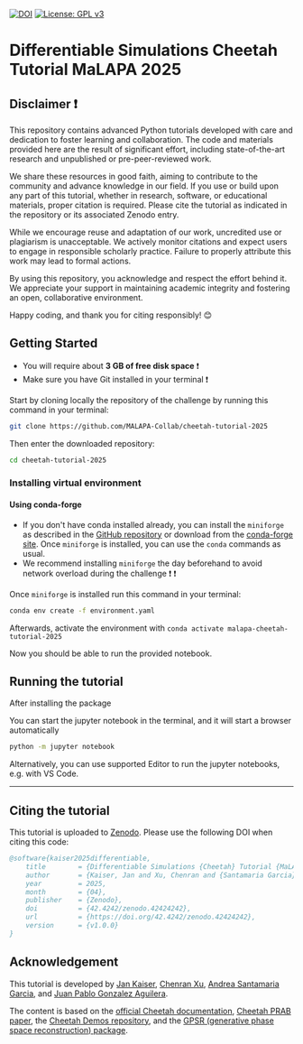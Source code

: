 [![DOI](https://zenodo.org/badge/761710489.svg)](https://zenodo.org/doi/42.4242/zenodo.42424242)
[![License: GPL v3](https://img.shields.io/badge/License-GPLv3-blue.svg)](https://www.gnu.org/licenses/gpl-3.0)

# Differentiable Simulations Cheetah Tutorial MaLAPA 2025

## Disclaimer &#x2757;

This repository contains advanced Python tutorials developed with care and dedication to foster learning and collaboration. The code and materials provided here are the result of significant effort, including state-of-the-art research and unpublished or pre-peer-reviewed work.

We share these resources in good faith, aiming to contribute to the community and advance knowledge in our field. If you use or build upon any part of this tutorial, whether in research, software, or educational materials, proper citation is required. Please cite the tutorial as indicated in the repository or its associated Zenodo entry.

While we encourage reuse and adaptation of our work, uncredited use or plagiarism is unacceptable. We actively monitor citations and expect users to engage in responsible scholarly practice. Failure to properly attribute this work may lead to formal actions.

By using this repository, you acknowledge and respect the effort behind it. We appreciate your support in maintaining academic integrity and fostering an open, collaborative environment.

Happy coding, and thank you for citing responsibly! 😊

## Getting Started

- You will require about **3 GB of free disk space** &#x2757;
- Make sure you have Git installed in your terminal &#x2757;

Start by cloning locally the repository of the challenge by running this command in your terminal:

```bash
git clone https://github.com/MALAPA-Collab/cheetah-tutorial-2025
```

Then enter the downloaded repository:

```bash
cd cheetah-tutorial-2025
```

### Installing virtual environment

#### Using conda-forge

- If you don't have conda installed already, you can install the `miniforge` as described in the [GitHub repository](https://github.com/conda-forge/miniforge) or download from the [conda-forge site](https://conda-forge.org/download/). Once `miniforge` is installed, you can use the `conda` commands as usual.
- We recommend installing `miniforge` the day beforehand to avoid network overload during the challenge &#x2757; &#x2757;

Once `miniforge` is installed run this command in your terminal:

```bash
conda env create -f environment.yaml
```

Afterwards, activate the environment with `conda activate malapa-cheetah-tutorial-2025`

Now you should be able to run the provided notebook.

## Running the tutorial

After installing the package

You can start the jupyter notebook in the terminal, and it will start a browser automatically

```bash
python -m jupyter notebook
```

Alternatively, you can use supported Editor to run the jupyter notebooks, e.g. with VS Code.

---

## Citing the tutorial

This tutorial is uploaded to [Zenodo](https://zenodo.org/doi/42.4242/zenodo.42424242).
Please use the following DOI when citing this code:

```bibtex
@software{kaiser2025differentiable,
    title        = {Differentiable Simulations {Cheetah} Tutorial {MaLAPA} 2025},
    author       = {Kaiser, Jan and Xu, Chenran and {Santamaria Garcia}, Andrea and {Gonzalez Aguilera}, Juan Pablo},
    year         = 2025,
    month        = {04},
    publisher    = {Zenodo},
    doi          = {42.4242/zenodo.42424242},
    url          = {https://doi.org/42.4242/zenodo.42424242},
    version      = {v1.0.0}
}
```

## Acknowledgement

This tutorial is developed by [Jan Kaiser](https://github.com/jank324), [Chenran Xu](https://github.com/cr-xu), [Andrea Santamaria Garcia](https://github.com/ansantam), and [Juan Pablo Gonzalez Aguilera](https://github.com/jp-ga).

The content is based on the [official Cheetah documentation](https://cheetah-accelerator.readthedocs.io/en/latest/), [Cheetah PRAB paper](https://doi.org/10.1103/PhysRevAccelBeams.27.054601), the [Cheetah Demos repository](https://github.com/desy-ml/cheetah-demos), and the [GPSR (generative phase space reconstruction) package](https://github.com/roussel-ryan/gpsr).
